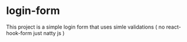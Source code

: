 # login-form
This project is a simple login form that uses simle validations ( no react-hook-form just natty js )
